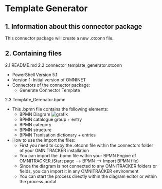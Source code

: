 # Template Generator

## 1. Information about this connector package

This connector package will create a new .otconn file.

## 2. Containing files

2.1 README.md
2.2 connector_template_generator.otconn

- PowerShell Version 5.1
- Version 1: Initial version of OMNINET
- Connectors of the connector package:
	- Generate Connector Template
	
	
2.3 Template_Gerenator.bpmn
- This .bpmn file contains the following elements:
	- BPMN Diagram
	![grafik](https://user-images.githubusercontent.com/85875885/122013304-57799c00-cdbe-11eb-9245-98b70229e556.png)
	- BPMN catalogue group + entry
	- BPMN category
	- BPMN structure
	- BPMN Tranlsation dictionary + entries
- How to use the import the files:
	- First you need to copy the .otconn file within the connectors folder of your OMNITRACKER installation 
	- You can import the .bpmn file within your BPMN Engine of OMNITRACKER (Start page --> BPMN --> Import BPMN file)
	- Since the diagram is not connected to any OMNITRACKER folders or fields, you can import it in any OMNITRACKER environment
	- You can start the process directly within the diagram editor or within the process portal






